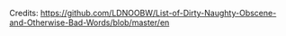 Credits: https://github.com/LDNOOBW/List-of-Dirty-Naughty-Obscene-and-Otherwise-Bad-Words/blob/master/en
